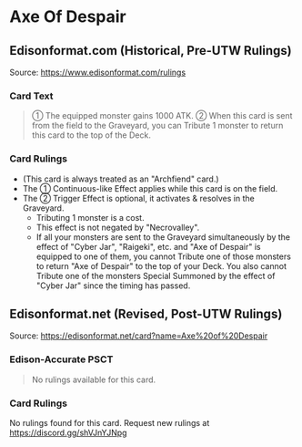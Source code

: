 # Axe Of Despair

## Edisonformat.com (Historical, Pre-UTW Rulings)

Source: https://www.edisonformat.com/rulings

### Card Text

> ① The equipped monster gains 1000 ATK. ② When this card is sent from the field to the Graveyard, you can Tribute 1 monster to return this card to the top of the Deck.

### Card Rulings

*   (This card is always treated as an "Archfiend" card.)
*   The ① Continuous-like Effect applies while this card is on the field.
*   The ② Trigger Effect is optional, it activates & resolves in the Graveyard.
    *   Tributing 1 monster is a cost.
    *   This effect is not negated by "Necrovalley".
    *   If all your monsters are sent to the Graveyard simultaneously by the effect of "Cyber Jar", "Raigeki", etc. and "Axe of Despair" is equipped to one of them, you cannot Tribute one of those monsters to return "Axe of Despair" to the top of your Deck. You also cannot Tribute one of the monsters Special Summoned by the effect of "Cyber Jar" since the timing has passed.

## Edisonformat.net (Revised, Post-UTW Rulings)

Source: https://edisonformat.net/card?name=Axe%20of%20Despair

### Edison-Accurate PSCT

> No rulings available for this card.

### Card Rulings

No rulings found for this card. Request new rulings at https://discord.gg/shVJnYJNpg
            